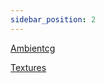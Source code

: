```yaml
---
sidebar_position: 2
---
```

[Ambientcg](https://ambientcg.com/list)

[Textures](https://www.textures.com/free)